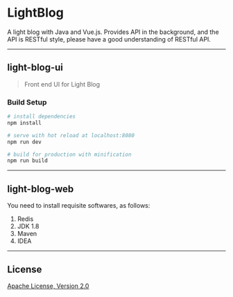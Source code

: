 # LightBlog

A light blog with Java and Vue.js.
Provides API in the background, and the API is RESTful style, please have a good understanding of RESTful API.

----------
## light-blog-ui

> Front end UI for Light Blog

### Build Setup

``` bash
# install dependencies
npm install

# serve with hot reload at localhost:8080
npm run dev

# build for production with minification
npm run build

```
----------

## light-blog-web
You need to install requisite softwares, as follows:
1. Redis
2. JDK 1.8
3. Maven
4. IDEA

----------

## License
[Apache License, Version 2.0](http://www.apache.org/licenses/LICENSE-2.0.html)
